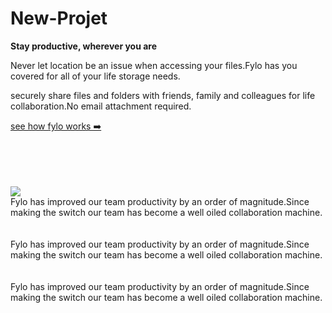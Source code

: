 # New-Projet
<html>
<head>
</head>
<body>
<strong>
Stay productive, wherever you are
 </strong>
<p>Never let location be an issue when accessing your files.Fylo has you covered for all of your life storage needs. 
</p>
<p>securely share files and folders with friends, family and colleagues for life collaboration.No email attachment required. 
</p>
<p>
<a href="http//www.example.com">see how fylo works ➡️</a>
</p>
<br/><br/><br/><br/>
<img src="download.png"/>
<div>
Fylo has improved our team productivity by an order of magnitude.Since making the switch our team has become a well oiled collaboration machine.
<div/>
<br/><br/>
<div>
Fylo has improved our team productivity by an order of magnitude.Since making the switch our team has become a well oiled collaboration machine.
<div/>
<br/><br/>
<div>
Fylo has improved our team productivity by an order of magnitude.Since making the switch our team has become a well oiled collaboration machine.
<div/>
</body>
</html>
